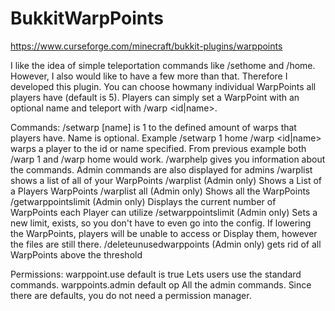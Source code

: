 # BukkitWarpPoints
https://www.curseforge.com/minecraft/bukkit-plugins/warppoints


I like the idea of simple teleportation commands like /sethome and /home. However, I also would like to have a few more than that. Therefore I developed this plugin. You can choose howmany individual WarpPoints all players have (default is 5).
Players can simply set a WarpPoint with an optional name and teleport with /warp <id|name>.

 

Commands:
/setwarp <id> [name]
<id> is 1 to the defined amount of warps that players have. Name is optional. Example /setwarp 1 home
/warp <id|name> warps a player to the id or name specified. From previous example both /warp 1 and /warp home would work.
/warphelp gives you information about the commands. Admin commands are also displayed for admins
/warplist shows a list of all of your WarpPoints
/warplist <Player> (Admin only) Shows a List of a Players WarpPoints
/warplist all (Admin only) Shows all the WarpPoints
/getwarppointslimit (Admin only) Displays the current number of WarpPoints each Player can utilize
/setwarppointslimit (Admin only) Sets a new limit, exists, so you don't have to even go into the config. If lowering the WarpPoints, players will be unable to access or Display them, however the files are still there.
/deleteunusedwarppoints (Admin only) gets rid of all WarpPoints above the threshold

Permissions:
warppoint.use default is true Lets users use the standard commands.
warppoints.admin default op All the admin commands.
Since there are defaults, you do not need a permission manager.
